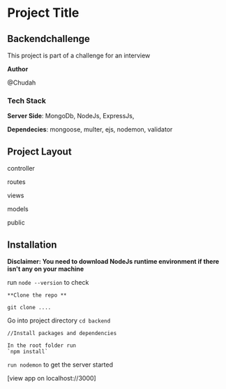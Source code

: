# Project Title


## Backendchallenge

This project is part of a challenge for an interview

**Author** 

 @Chudah
 
### Tech Stack
**Server Side**: MongoDb, NodeJs, ExpressJs,

**Dependecies**: mongoose, multer, ejs, nodemon, validator

## Project Layout
  controller
  
  routes
  
  views
  
  models
 
  public

## Installation
**Disclaimer: You need to download NodeJs runtime environment if there isn't any on your machine**

run `node --version` to check

```
**Clone the repo **

git clone ....
```

Go into project directory
`cd backend`

```
//Install packages and dependencies

In the root folder run
`npm install`
```

`run nodemon` to get the server started

[view app on localhost://3000]
